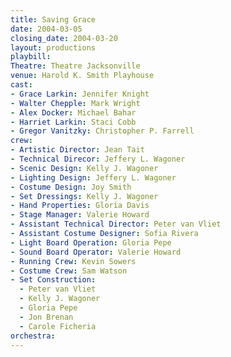 ```yaml
---
title: Saving Grace
date: 2004-03-05
closing_date: 2004-03-20
layout: productions
playbill:
Theatre: Theatre Jacksonville
venue: Harold K. Smith Playhouse
cast:
- Grace Larkin: Jennifer Knight
- Walter Chepple: Mark Wright
- Alex Docker: Michael Bahar
- Harriet Larkin: Staci Cobb
- Gregor Vanitzky: Christopher P. Farrell
crew:
- Artistic Director: Jean Tait
- Technical Direcor: Jeffery L. Wagoner
- Scenic Design: Kelly J. Wagoner
- Lighting Design: Jeffery L. Wagoner
- Costume Design: Joy Smith
- Set Dressings: Kelly J. Wagoner
- Hand Properties: Gloria Davis
- Stage Manager: Valerie Howard
- Assistant Technical Director: Peter van Vliet
- Assistant Costume Designer: Sofia Rivera
- Light Board Operation: Gloria Pepe
- Sound Board Operator: Valerie Howard
- Running Crew: Kevin Sowers
- Costume Crew: Sam Watson
- Set Construction:
  - Peter van Vliet
  - Kelly J. Wagoner
  - Gloria Pepe
  - Jon Brenan
  - Carole Ficheria
orchestra:
---
```

